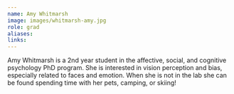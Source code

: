 ```yaml
---
name: Amy Whitmarsh
image: images/whitmarsh-amy.jpg
role: grad
aliases:
links:
---
```


Amy Whitmarsh is a 2nd year student in the affective, social, and cognitive psychology PhD program. She is interested in vision perception and bias, especially related to faces and emotion. When she is not in the lab she can be found spending time with her pets, camping, or skiing!
